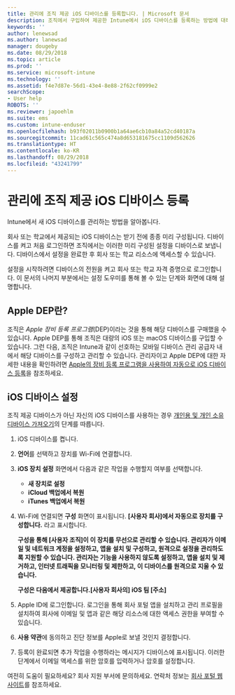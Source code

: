 ```yaml
---
title: 관리에 조직 제공 iOS 디바이스를 등록합니다. | Microsoft 문서
description: 조직에서 구입하여 제공한 Intune에서 iOS 디바이스를 등록하는 방법에 대해 설명합니다.
keywords: ''
author: lenewsad
ms.author: lanewsad
manager: dougeby
ms.date: 08/29/2018
ms.topic: article
ms.prod: ''
ms.service: microsoft-intune
ms.technology: ''
ms.assetid: f4e7d87e-56d1-43e4-8e88-2f62cf0999e2
searchScope:
- User help
ROBOTS: ''
ms.reviewer: japoehlm
ms.suite: ems
ms.custom: intune-enduser
ms.openlocfilehash: b93f02011b0900b1a64ae6cb10a84a52cd40187a
ms.sourcegitcommit: 11cad61c565c474a8d653181675cc1109d562626
ms.translationtype: HT
ms.contentlocale: ko-KR
ms.lasthandoff: 08/29/2018
ms.locfileid: "43241799"
---
```

# <a name="enroll-your-organization-provided-ios-device-in-management"></a>관리에 조직 제공 iOS 디바이스 등록

Intune에서 새 iOS 디바이스를 관리하는 방법을 알아봅니다.  

회사 또는 학교에서 제공되는 iOS 디바이스는 받기 전에 종종 미리 구성됩니다. 디바이스를 켜고 처음 로그인하면 조직에서는 이러한 미리 구성된 설정을 디바이스로 보냅니다. 디바이스에서 설정을 완료한 후 회사 또는 학교 리소스에 액세스할 수 있습니다.  

설정을 시작하려면 디바이스의 전원을 켜고 회사 또는 학교 자격 증명으로 로그인합니다. 이 문서의 나머지 부분에서는 설정 도우미를 통해 볼 수 있는 단계와 화면에 대해 설명합니다. 

## <a name="what-is-apple-dep"></a>Apple DEP란?
조직은 *Apple 장비 등록 프로그램*(DEP)이라는 것을 통해 해당 디바이스를 구매했을 수 있습니다. Apple DEP를 통해 조직은 대량의 iOS 또는 macOS 디바이스를 구입할 수 있습니다. 그런 다음, 조직은 Intune과 같이 선호하는 모바일 디바이스 관리 공급자 내에서 해당 디바이스를 구성하고 관리할 수 있습니다. 관리자이고 Apple DEP에 대한 자세한 내용을 확인하려면 [Apple의 장비 등록 프로그램을 사용하여 자동으로 iOS 디바이스 등록](https://docs.microsoft.com/intune/device-enrollment-program-enroll-ios)을 참조하세요.  

## <a name="set-up-your-ios-device"></a>iOS 디바이스 설정  
조직 제공 디바이스가 아닌 자신의 iOS 디바이스를 사용하는 경우 [개인용 및 개인 소유 디바이스 가져오기](enroll-your-device-in-intune-ios.md)의 단계를 따릅니다.  

1. iOS 디바이스를 켭니다. 
2. **언어**를 선택하고 장치를 Wi-Fi에 연결합니다.
3. **iOS 장치 설정** 화면에서 다음과 같은 작업을 수행할지 여부를 선택합니다. 
 
   - **새 장치로 설정**
   - **iCloud 백업에서 복원**
   - **iTunes 백업에서 복원**

4. Wi-Fi에 연결되면 **구성** 화면이 표시됩니다. **[사용자 회사]에서 자동으로 장치를 구성합니다.** 라고 표시합니다.

   **구성을 통해 [사용자 조직]이 이 장치를 무선으로 관리할 수 있습니다. 관리자가 이메일 및 네트워크 계정을 설정하고, 앱을 설치 및 구성하고, 원격으로 설정을 관리하도록 지원할 수 있습니다. 관리자는 기능을 사용하지 않도록 설정하고, 앱을 설치 및 제거하고, 인터넷 트래픽을 모니터링 및 제한하고, 이 디바이스를 원격으로 지울 수 있습니다.**
 
   **구성은 다음에서 제공합니다.[사용자 회사의] iOS 팀 [주소]**

5. Apple ID에 로그인합니다. 로그인을 통해 회사 포털 앱을 설치하고 관리 프로필을 설치하여 회사에 이메일 및 앱과 같은 해당 리소스에 대한 액세스 권한을 부여할 수 있습니다. 
6. **사용 약관**에 동의하고 진단 정보를 Apple로 보낼 것인지 결정합니다.
7. 등록이 완료되면 추가 작업을 수행하라는 메시지가 디바이스에 표시됩니다. 이러한 단계에서 이메일 액세스를 위한 암호를 입력하거나 암호를 설정합니다.

여전히 도움이 필요하세요? 회사 지원 부서에 문의하세요. 연락처 정보는 [회사 포털 웹 사이트](https://go.microsoft.com/fwlink/?linkid=2010980)를 참조하세요.
